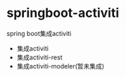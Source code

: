 #   springboot-activiti

spring boot集成activiti

* 集成activiti
* 集成activiti-rest
* 集成activiti-modeler(暂未集成)